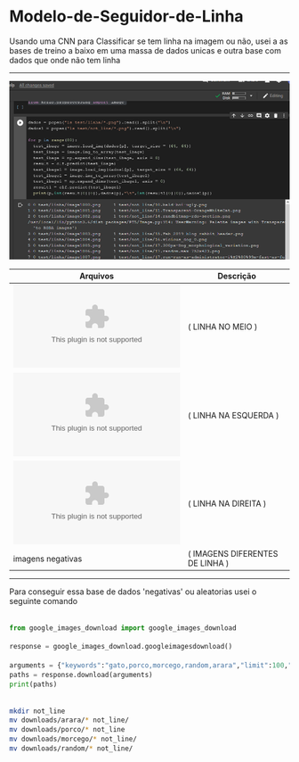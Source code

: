 # Modelo-de-Seguidor-de-Linha

Usando uma CNN para Classificar se tem linha na imagem ou não, usei a as bases de treino a baixo em uma massa de dados unicas e outra base com dados que onde não tem linha

---
![](https://raw.githubusercontent.com/juanengml/Modelo-de-Seguidor-de-Linha-/master/Screenshot_2020-01-03%20Google%20Colaboratory.png)

Arquivos | Descrição 
---------| -------
 ![centro](centro.zip)     | ( LINHA NO MEIO     )
 ![esquerda](equerda.zip)  | ( LINHA NA ESQUERDA )
 ![direita](direita.zip)   | ( LINHA NA DIREITA  )
 imagens negativas | ( IMAGENS DIFERENTES DE LINHA )
 
--- 
Para conseguir essa base de dados 'negativas' ou aleatorias usei o seguinte comando 

```python

from google_images_download import google_images_download

response = google_images_download.googleimagesdownload()

arguments = {"keywords":"gato,porco,morcego,random,arara","limit":100,"print_urls":False}
paths = response.download(arguments)
print(paths)
```

```bash

mkdir not_line
mv downloads/arara/* not_line/
mv downloads/porco/* not_line
mv downloads/morcego/* not_line/
mv downloads/random/* not_line/


```



